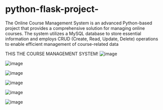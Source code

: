 # python-flask-project-
The Online Course Management System is an advanced Python-based project that provides a comprehensive solution for managing online courses.
The system utilizes a MySQL database to store essential information and employs CRUD (Create, Read, Update, Delete) operations to enable efficient management of course-related data

THIS THE COURSE MANAGEMENT SYSTEM!
![image](https://github.com/Kirtika2227/python-flask-project-/assets/136061745/b5496fd5-e304-428d-b681-9792f3c208e1)

![image](https://github.com/Kirtika2227/python-flask-project-/assets/136061745/a2f9de86-ddbd-488e-815d-a005802be1c4)

![image](https://github.com/Kirtika2227/python-flask-project-/assets/136061745/ceee6d5c-e66a-4a56-ab95-999b768380fb)

![image](https://github.com/Kirtika2227/python-flask-project-/assets/136061745/9f7c6607-197a-43c8-a534-08e45d17f206)

![image](https://github.com/Kirtika2227/python-flask-project-/assets/136061745/e364394f-7dfb-4d1e-b3b2-d78af3344d0d)

![image](https://github.com/Kirtika2227/python-flask-project-/assets/136061745/dddb6bbe-175e-4c46-9dce-1c9a47860f0e)




